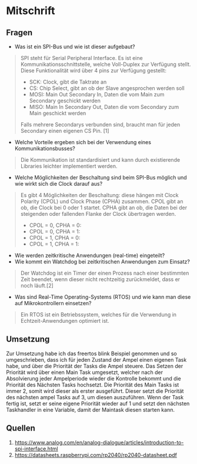 # Mitschrift

## Fragen

* Was ist ein SPI-Bus und wie ist dieser aufgebaut?

> SPI steht für Serial Peripheral Interface. Es ist eine Kommunikationsschnittstelle, welche Voll-Duplex zur Verfügung
> stellt.
> Diese Funktionalität wird über 4 pins zur Verfügung gestellt:
> * SCK: Clock, gibt die Taktrate an
> * CS: Chip Select, gibt an ob der Slave angesprochen werden soll
> * MOSI: Main Out Secondary In, Daten die vom Main zum Secondary geschickt werden
> * MISO: Main In Secondary Out, Daten die vom Secondary zum Main geschickt werden
>
> Falls mehrere Secondarys verbunden sind, braucht man für jeden Secondary einen eigenen CS Pin.
> [1]

* Welche Vorteile ergeben sich bei der Verwendung eines Kommunikationsbusses?

> Die Kommunikation ist standardisiert und kann durch existierende Libraries leichter implementiert werden.

* Welche Möglichkeiten der Beschaltung sind beim SPI-Bus möglich und wie wirkt sich die Clock darauf aus?

> Es gibt 4 Möglichkeiten der Beschaltung:
> diese hängen mit Clock Polarity (CPOL) und Clock Phase (CPHA) zusammen.
> CPOL gibt an ob, die Clock bei 0 oder 1 startet.
> CPHA gibt an ob, die Daten bei der steigenden oder fallenden Flanke der Clock übertragen werden.
>
> * CPOL = 0, CPHA = 0:
> * CPOL = 0, CPHA = 1:
> * CPOL = 1, CPHA = 0:
> * CPOL = 1, CPHA = 1:

* Wie werden zeitkritische Anwendungen (real-time) eingeteilt?
* Wie kommt ein Watchdog bei zeitkritischen Anwendungen zum Einsatz?

> Der Watchdog ist ein Timer der einen Prozess nach einer bestimmten Zeit beendet, wenn dieser nicht rechtzeitig
> zurückmeldet, dass er noch läuft.[2]

* Was sind Real-Time Operating-Systems (RTOS) und wie kann man diese auf Mikrokontrollern einsetzen?

> Ein RTOS ist ein Betriebssystem, welches für die Verwendung in Echtzeit-Anwendungen optimiert ist.

## Umsetzung

Zur Umsetzung habe ich das freertos blink Beispiel genommen und so umgeschrieben, dass ich für jeden Zustand der Ampel
einen eigenen Task habe, und über die Priorität der Tasks die Ampel steuere. Das Setzen der Priorität wird über einen
Main Task umgesetzt, welcher nach der Absolvierung jeder Ampelperiode wieder die Kontrolle bekommt und die Priorität des
Nächsten Tasks hochsetzt. Die Priorität des Main Tasks ist immer 2, somit wird dieser als erster ausgeführt. Dieser
setzt die Priorität des nächsten ampel Tasks auf 3, um diesen auszuführen. Wenn der Task fertig ist, setzt er seine eigene
Priorität wieder auf 1 und setzt den nächsten Taskhandler in eine Variable, damit der Maintask diesen starten kann.

## Quellen

1. https://www.analog.com/en/analog-dialogue/articles/introduction-to-spi-interface.html
2. https://datasheets.raspberrypi.com/rp2040/rp2040-datasheet.pdf
